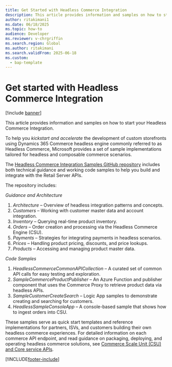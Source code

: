```yaml
---
title: Get Started with Headless Commerce Integration
description: This article provides information and samples on how to start your Headless Commerce Integration.
author: ritakimani1
ms.date: 06/18/2025
ms.topic: how-to
audience: Developer
ms.reviewer: v-chrgriffin
ms.search.region: Global
ms.author: ritakimani
ms.search.validFrom: 2025-06-18
ms.custom: 
  - bap-template
---
```


# Get started with Headless Commerce Integration

[!include [banner](../includes/banner.md)]

This article provides information and samples on how to start your Headless Commerce Integration.

To help you *kickstart and accelerate* the development of custom storefronts using Dynamics 365 Commerce headless engine commonly referred to as Headless Commerce, Microsoft provides a set of sample implementations tailored for headless and composable commerce scenarios.

The [Headless Commerce Integration Samples GitHub repository](https://github.com/microsoft/Dynamics-365-FastTrack-Implementation-Assets/tree/master/Commerce/HeadlessCommerceSamples) includes both technical guidance and working code samples to help you build and integrate with the Retail Server APIs.

The repository includes:

*Guidance and Architecture*

1. *Architecture* – Overview of headless integration patterns and concepts.
1. *Customers* – Working with customer master data and account integration.
1. *Inventory* – Querying real-time product inventory.
1. *Orders* – Order creation and processing via the Headless Commerce Engine (CSU).
1. *Payments* – Strategies for integrating payments in headless scenarios.
1. *Prices* – Handling product pricing, discounts, and price lookups.
1. *Products* – Accessing and managing product master data.

*Code Samples*

1. *HeadlessCommerceCommonAPICollection* – A curated set of common API calls for easy testing and exploration.
1. *SampleCommerceProductPublisher* – An Azure Function and publisher component that uses the Commerce Proxy to retrieve product data via headless APIs.
1. *SampleCustomerCreateSearch* – Logic App samples to demonstrate creating and searching for customers.
1. *HeadlessSampleConsoleApp* – A console-based sample that shows how to ingest orders into CSU.

These samples serve as quick start templates and reference implementations for partners, ISVs, and customers building their own headless commerce experiences. For detailed information on each commerce API endpoint, and read guidance on packaging, deploying, and operating headless commerce solutions, see [Commerce Scale Unit (CSU) and Core service APIs](retail-server-customer-consumer-api.md).

[!INCLUDE[footer-include](../../includes/footer-banner.md)]
